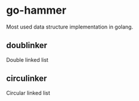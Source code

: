# go-hammer
Most used data structure implementation in golang.
## doublinker
Double linked list
## circulinker
Circular linked list
